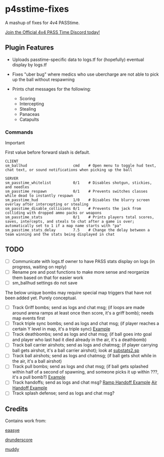 # p4sstime-fixes

A mashup of fixes for 4v4 PASStime.

[Join the Official 4v4 PASS Time Discord today!](https://discord.com/invite/Vrk3Etg)

## Plugin Features

- Uploads passtime-specific data to logs.tf for (hopefully) eventual display by logs.tf

- Fixes "uber bug" where medics who use ubercharge are not able to pick up the ball without respawning

- Prints chat messages for the following:
	- Scoring
	- Intercepting
	- Stealing
	- Panaceas
	- Catapults

### Commands

> [!IMPORTANT]
> First value before forward slash is default.

```
CLIENT
sm_ballhud                     cmd    # Open menu to toggle hud text, chat text, or sound notifications when picking up the ball

SERVER
sm_passtime_whitelist          0/1    # Disables shotgun, stickies, and needles
sm_passtime_respawn            0/1    # Prevents switches classes while dead to instantly respawn
sm_passtime_hud                1/0    # Disables the blurry screen overlay after intercepting or stealing
sm_passtime_disable_collisions 0/1    # Prevents the jack from colliding with dropped ammo packs or weapons
sm_passtime_stats              0/1    # Prints players total scores, saves, intercepts, and steals to chat after a game is over; automatically set to 1 if a map name starts with "pa"
sm_passtime_stats_delay        7.5    # Change the delay between a team winning and the stats being displayed in chat
```

## TODO

- [ ] Communicate with logs.tf owner to have PASS stats display on logs (in progress, waiting on reply)
- [ ] Rename pre and post functions to make more sense and reorganize them based on that for easier work
- [ ] sm_ballhud settings do not save

The below unique bombs may require special map triggers that have not been added yet. Purely conceptual.
- [ ] Track Griff bombs; send as logs and chat msg; (if loops are made around arena ramps at least once then score, it's a griff bomb); needs map events first
- [ ] Track triple sync bombs; send as logs and chat msg; (if player reaches a certain Y level in map, it's a triple sync) [Example](https://www.youtube.com/watch?v=WWJ2iuPBGTM)
- [ ] Track deathbombs; send as logs and chat msg; (if ball goes into goal and player who last had it died already in the air, it's a deathbomb)
- [ ] Track ball carrier airshots; send as logs and chatmsg; (if player carrying ball gets airshot, it's a ball carrier airshot); look at [substats2.sp](https://github.com/F2/F2s-sourcemod-plugins/blob/master/supstats2/supstats2.sp)
- [ ] Track ball airshots; send as logs and chatmsg; (if ball gets shot while in the air, it's a ball airshot)
- [ ] Track pull bombs; send as logs and chat msg; (if ball gets splashed within half of a second of spawning, and someone picks it up within ???, it's a pull bomb?) [Example](https://youtu.be/2CgDMvSvXAc?t=228)
- [ ] Track handoffs; send as logs and chat msg? [Ramp Handoff Example](https://www.youtube.com/watch?v=vL9x8PUDE2Q) [Air Handoff Example](https://www.youtube.com/watch?v=x7fKfVuBEjc)
- [ ] Track splash defense; send as logs and chat msg?

## Credits

Contains work from:

[eaasye](https://github.com/eaasye/passtime/tree/master/addons/sourcemod/plugins)

[drunderscore](https://github.com/drunderscore/SourcemodPlugins/blob/master/fix_uber_wearoff_condition.sp)

[muddy](https://github.com/SirBlockles/pass-tweaks/blob/main/passtweaks.sp)
